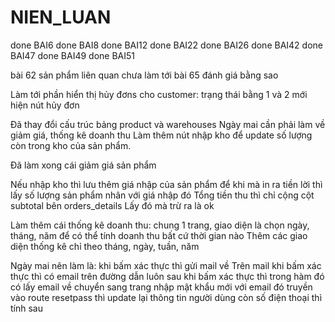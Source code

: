 # NIEN_LUAN


done BAI6
done BAI8
done BAI12
done BAI22
done BAI26
done BAI42
done BAI47
done BAI49
done BAI51

bài 62 sản phẩm liên quan chưa làm 
tới bài 65 đánh giá bằng sao



Làm tới phần hiển thị hủy đơns cho customer: trạng thái bằng 1 và 2 mới hiện nút hủy đơn


Đã thay đổi cấu trúc bảng product và warehouses
Ngày mai cần phải làm về giảm giá, thống kê doanh thu
Làm thêm nút nhập kho để update số lượng còn trong kho của sản phẩm.


Đã làm xong cái giảm giá sản phẩm


Nếu nhập kho thì lưu thêm giá nhập của sản phẩm để khi mà in ra tiền lời thì lấy số lượng sản phẩm nhân với giá nhập đó
Tổng tiền thu thì chỉ cộng cột subtotal bên orders_details
Lấy đó mà trừ ra là ok

Làm thêm cái thống kê doanh thu: chung 1 trang, giao diện là chọn ngày, tháng, năm để có thể tính doanh thu bất cứ thời gian nào
Thêm các giao diện thống kê chỉ theo tháng, ngày, tuần, năm




Ngày mai nên làm là:
khi bấm xác thực thì gửi mail về
Trên mail khi bấm xác thực thì có email trên đường dẫn luôn
sau khi bấm xác thực thì trong hàm đó có lấy email về
chuyển sang trang nhập mật khẩu mới với email đó truyền vào
route resetpass thì update lại thông tin người dùng
còn số điện thoại thì tính sau